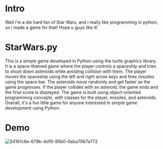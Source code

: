 # Intro
Well i'm a die hard fan of Star Wars, and i really like programming in python, so i made a game for that! Hope u guys like it! 

# StarWars.py
This is a simple game developed in Python using the turtle graphics library. It is a space-themed game where the player controls a spaceship and tries to shoot down asteroids while avoiding collision with them. The player moves the spaceship using the left and right arrow keys and fires missiles using the space bar. The asteroids move randomly and get faster as the game progresses. If the player collides with an asteroid, the game ends and the final score is displayed. The game is built using object-oriented programming concepts, with classes for the player, missiles, and asteroids. Overall, it's a fun little game for anyone interested in simple game development using Python.

# Demo
![54161c6e-679b-4d10-95b0-0aba7067a772](https://user-images.githubusercontent.com/56268264/147107676-bf2baedc-8cb6-4098-9d82-fcc87fdbb460.png)


